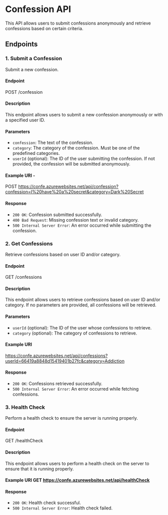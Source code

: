 # Confession API

This API allows users to submit confessions anonymously and retrieve confessions based on certain criteria.

## Endpoints

### 1. Submit a Confession

Submit a new confession.

#### Endpoint

POST /confession

#### Description

This endpoint allows users to submit a new confession anonymously or with a specified user ID.

#### Parameters

- `confession`: The text of the confession.
- `category`: The category of the confession. Must be one of the predefined categories.
- `userId` (optional): The ID of the user submitting the confession. If not provided, the confession will be submitted anonymously.

#### Example URI -

POST https://confe.azurewebsites.net/api/confession?confession=I%20have%20a%20secret&category=Dark%20Secret

#### Response

- `200 OK`: Confession submitted successfully.
- `400 Bad Request`: Missing confession text or invalid category.
- `500 Internal Server Error`: An error occurred while submitting the confession.

### 2. Get Confessions

Retrieve confessions based on user ID and/or category.

#### Endpoint

GET /confessions

#### Description

This endpoint allows users to retrieve confessions based on user ID and/or category. If no parameters are provided, all confessions will be retrieved.

#### Parameters

- `userId` (optional): The ID of the user whose confessions to retrieve.
- `category` (optional): The category of confessions to retrieve.

#### Example URI

https://confe.azurewebsites.net/api/confessions?userId=66419a8848d15419401b27fc&category=Addiction

#### Response

- `200 OK`: Confessions retrieved successfully.
- `500 Internal Server Error`: An error occurred while fetching confessions.

### 3. Health Check

Perform a health check to ensure the server is running properly.

#### Endpoint

GET /healthCheck

#### Description

This endpoint allows users to perform a health check on the server to ensure that it is running properly.

#### Example URI GET https://confe.azurewebsites.net/api/healthCheck

#### Response

- `200 OK`: Health check successful.
- `500 Internal Server Error`: Health check failed.

